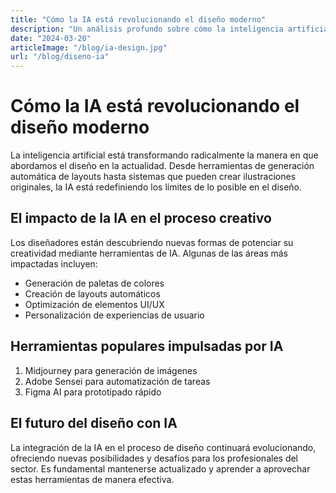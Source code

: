 ```yaml
---
title: "Cómo la IA está revolucionando el diseño moderno"
description: "Un análisis profundo sobre cómo la inteligencia artificial está transformando la industria del diseño y qué podemos esperar en el futuro"
date: "2024-03-20"
articleImage: "/blog/ia-design.jpg"
url: "/blog/diseno-ia"
---
```


# Cómo la IA está revolucionando el diseño moderno

La inteligencia artificial está transformando radicalmente la manera en que abordamos el diseño en la actualidad. Desde herramientas de generación automática de layouts hasta sistemas que pueden crear ilustraciones originales, la IA está redefiniendo los límites de lo posible en el diseño.

## El impacto de la IA en el proceso creativo

Los diseñadores están descubriendo nuevas formas de potenciar su creatividad mediante herramientas de IA. Algunas de las áreas más impactadas incluyen:

- Generación de paletas de colores
- Creación de layouts automáticos
- Optimización de elementos UI/UX
- Personalización de experiencias de usuario

## Herramientas populares impulsadas por IA

1. Midjourney para generación de imágenes
2. Adobe Sensei para automatización de tareas
3. Figma AI para prototipado rápido

## El futuro del diseño con IA

La integración de la IA en el proceso de diseño continuará evolucionando, ofreciendo nuevas posibilidades y desafíos para los profesionales del sector. Es fundamental mantenerse actualizado y aprender a aprovechar estas herramientas de manera efectiva.
